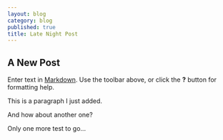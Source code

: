 ```yaml
---
layout: blog
category: blog
published: true
title: Late Night Post
---
```


## A New Post

Enter text in [Markdown](http://daringfireball.net/projects/markdown/). Use the toolbar above, or click the **?** button for formatting help.

This is a paragraph I just added.

And how about another one?

Only one more test to go...